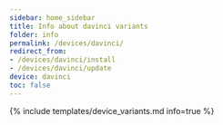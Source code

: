```yaml
---
sidebar: home_sidebar
title: Info about davinci variants
folder: info
permalink: /devices/davinci/
redirect_from:
- /devices/davinci/install
- /devices/davinci/update
device: davinci
toc: false
---
```

{% include templates/device_variants.md info=true %}
